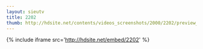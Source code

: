 ```yaml
---
layout: sieutv
title: 2202
thumb: http://hdsite.net/contents/videos_screenshots/2000/2202/preview_360p.mp4.jpg
---
```

{% include iframe src='http://hdsite.net/embed/2202' %}
 
